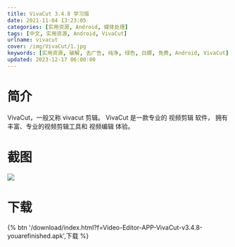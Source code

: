 ```yaml
---
title: VivaCut 3.4.8 学习版
date: 2021-11-04 13:23:05
categories: [实用资源, Android, 媒体处理]
tags: [中文, 实用资源, Android, VivaCut]
urlname: vivacut
cover: /img/VivaCut/1.jpg
keywords: [实用资源, 破解, 去广告, 纯净, 绿色, 白嫖, 免费, Android, VivaCut]
updated: 2023-12-17 06:00:00
---
```


# 简介

VivaCut，一般又称 vivacut 剪辑。 VivaCut 是一款专业的 视频剪辑 软件， 拥有丰富、专业的视频剪辑工具和 视频编辑 体验。

# 截图

![](/img/VivaCut/2.jpg)

# 下载

{% btn '/download/index.html?f=Video-Editor-APP-VivaCut-v3.4.8-youarefinished.apk',下载 %}
